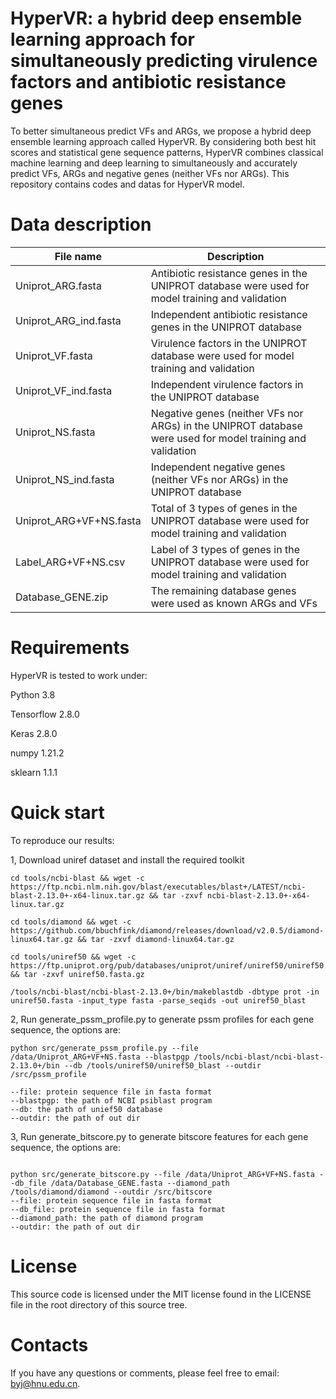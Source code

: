 # HyperVR: a hybrid deep ensemble learning approach for simultaneously predicting virulence factors and antibiotic resistance genes
To better simultaneous predict VFs and ARGs, we propose a hybrid deep ensemble learning approach called HyperVR. By considering both best hit scores and statistical gene sequence patterns, HyperVR combines classical machine learning and deep learning to simultaneously and accurately predict VFs, ARGs and negative genes (neither VFs nor ARGs). This repository contains codes and datas for HyperVR model.
# Data description

| File name  | Description |
| ------------- | ------------- |
| Uniprot_ARG.fasta  | Antibiotic resistance genes in the UNIPROT database were used for model training and validation  |
| Uniprot_ARG_ind.fasta  | Independent antibiotic resistance genes in the UNIPROT database  |
| Uniprot_VF.fasta  | Virulence factors in the UNIPROT database were used for model training and validation  |
| Uniprot_VF_ind.fasta| Independent virulence factors in the UNIPROT database |
| Uniprot_NS.fasta| Negative genes (neither VFs nor ARGs) in the UNIPROT database were used for model training and validation| 
| Uniprot_NS_ind.fasta|  Independent negative genes (neither VFs nor ARGs) in the UNIPROT database| 
| Uniprot_ARG+VF+NS.fasta|  Total of 3 types of genes in the UNIPROT database were used for model training and validation| 
| Label_ARG+VF+NS.csv|  Label of 3 types of genes in the UNIPROT database were used for model training and validation| 
| Database_GENE.zip| The remaining database genes were used as known ARGs and VFs| 

# Requirements
HyperVR is tested to work under:

Python 3.8

Tensorflow 2.8.0

Keras 2.8.0

numpy 1.21.2

sklearn 1.1.1

# Quick start
To reproduce our results:

1, Download uniref dataset and install the required toolkit
```
cd tools/ncbi-blast && wget -c https://ftp.ncbi.nlm.nih.gov/blast/executables/blast+/LATEST/ncbi-blast-2.13.0+-x64-linux.tar.gz && tar -zxvf ncbi-blast-2.13.0+-x64-linux.tar.gz

cd tools/diamond && wget -c https://github.com/bbuchfink/diamond/releases/download/v2.0.5/diamond-linux64.tar.gz && tar -zxvf diamond-linux64.tar.gz 

cd tools/uniref50 && wget -c https://ftp.uniprot.org/pub/databases/uniprot/uniref/uniref50/uniref50.fasta.gz && tar -zxvf uniref50.fasta.gz

/tools/ncbi-blast/ncbi-blast-2.13.0+/bin/makeblastdb -dbtype prot -in uniref50.fasta -input_type fasta -parse_seqids -out uniref50_blast

```
2, Run generate_pssm_profile.py to generate pssm profiles for each gene sequence, the options are:
```
python src/generate_pssm_profile.py --file /data/Uniprot_ARG+VF+NS.fasta --blastpgp /tools/ncbi-blast/ncbi-blast-2.13.0+/bin --db /tools/uniref50/uniref50_blast --outdir /src/pssm_profile

--file: protein sequence file in fasta format
--blastpgp: the path of NCBI psiblast program
--db: the path of unief50 database
--outdir: the path of out dir
```
3, Run generate_bitscore.py to generate bitscore features for each gene sequence, the options are:
```

python src/generate_bitscore.py --file /data/Uniprot_ARG+VF+NS.fasta --db_file /data/Database_GENE.fasta --diamond_path /tools/diamond/diamond --outdir /src/bitscore
--file: protein sequence file in fasta format
--db_file: protein sequence file in fasta format
--diamond_path: the path of diamond program
--outdir: the path of out dir
```


# License
This source code is licensed under the MIT license found in the LICENSE file in the root directory of this source tree.

# Contacts
If you have any questions or comments, please feel free to email: byj@hnu.edu.cn.
